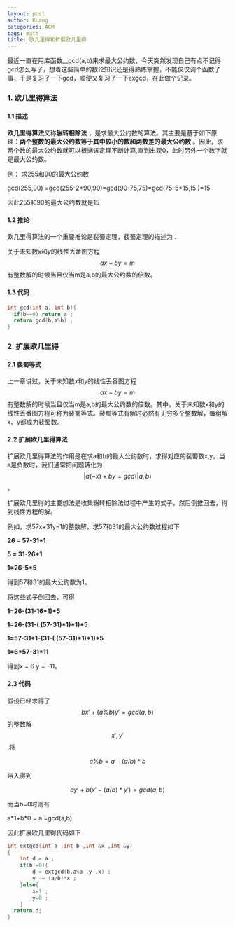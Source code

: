```yaml
---
layout: post
author: Kuang
categories: ACM 
tags: math
title: 欧几里得和扩展欧几里得
---
```



最近一直在用库函数__gcd(a,b)来求最大公约数，今天突然发现自己有点不记得gcd怎么写了，想着这些简单的数论知识还是得熟练掌握，不能仅仅调个函数了事，于是复习了一下gcd，顺便又复习了一下exgcd，在此做个记录。



### 1. 欧几里得算法

#### 1.1 描述

**欧几里得算法**又称**辗转相除法** ，是求最大公约数的算法。其主要是基于如下原理：**两个整数的最大公约数等于其中较小的数和两数差的最大公约数** 。因此，求两个数的最大公约数就可以根据该定理不断计算,直到出现0，此时另外一个数字就是最大公约数。

例： 求255和90的最大公约数

gcd(255,90) =gcd(255-2\*90,90)=gcd(90-75,75)=gcd(75-5\*15,15 )=15

因此255和90的最大公约数就是15

#### 1.2 推论

欧几里得算法的一个重要推论是裴蜀定理，裴蜀定理的描述为：

关于未知数$x$和*y*的线性丢番图方程 $$ax+by=m$$ 有整数解的时候当且仅当m是a,b的最大公约数的倍数。

#### 1.3 代码

```c++
int gcd(int a, int b){
  if(b==0) return a ;
  return gcd(b,a%b) ;	
}
```

 

### 2. 扩展欧几里得

#### 2.1 裴蜀等式

上一章讲过，关于未知数$x$和*y*的线性丢番图方程 $$ax+by=m$$ 有整数解的时候当且仅当m是a,b的最大公约数的倍数。其中，关于未知数x和y的线性丢番图方程可称为裴蜀等式。裴蜀等式有解时必然有无穷多个整数解，每组解x、y都成为裴蜀数。



#### 2.2 扩展欧几里得算法

扩展欧几里得算法的作用是在求a和b的最大公约数时，求得对应的裴蜀数x,y。当a是负数时，我们通常把问题转化为$$\vert{a}(-x)+by=gcd(\vert{a},b)$$ 。

扩展欧几里得的主要想法是收集辗转相除法过程中产生的式子，然后倒推回去，得到线性方程的解。

例如，求57x+31y=1的整数解，求57和31的最大公约数过程如下

**26  = 57-31\*1**

**5 = 31-26\*1**

**1=26-5\*5**

得到57和31的最大公约数为1。

将这些式子倒回去，可得

**1=26-(31-16\*1)\*5**

**1=26-(31-( (57-31)\*1)\*1)\*5**

**1=57-31\*1-(31-( (57-31)\*1)\*1)\*5**

**1=6\*57-31\*11**

得到x = 6 y = -11。



#### 2.3 代码

假设已经求得了 $$bx'+(a\%b)y'=gcd(a,b)$$ 的整数解$$x' , y'$$ ,将

$$a\%b = a-(a/b)*b$$

带入得到

$$ay'+b(x'-(a/b)*y') = gcd(a,b)$$

而当b=0时则有

a\*1+b\*0 = a  =gcd(a,b)

因此扩展欧几里得代码如下

```c++
int extgcd(int a ,int b ,int &x ,int &y)
{
    int d = a ;
  	if(b!=0){
        d = extgcd(b,a%b ,y ,x) ;
        y -= (a/b)*x ;
    }else{
        x=1 ;
      	y=0 ;
    }
  return d; 
}
```

